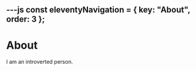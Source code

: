 ---js
const eleventyNavigation = {
	key: "About",
	order: 3
};
---
# About

I am an introverted person.
